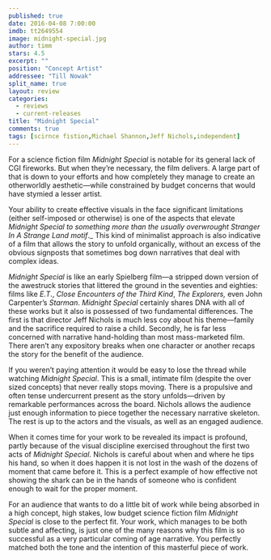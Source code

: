 ```yaml
---
published: true
date: 2016-04-08 7:00:00
imdb: tt2649554
image: midnight-special.jpg
author: timm
stars: 4.5
excerpt: ""
position: "Concept Artist"
addressee: "Till Nowak"
split_name: true
layout: review
categories: 
  - reviews
  - current-releases
title: "Midnight Special"
comments: true
tags: [scirnce fistion,Michael Shannon,Jeff Nichols,independent]
---
```

For a science fiction film _Midnight Special_ is notable for its general lack of CGI fireworks. But when they’re necessary, the film delivers. A large part of that is down to your efforts and how completely they manage to create an otherworldly aesthetic—while constrained by budget concerns that would have stymied a lesser artist. 

Your ability to create effective visuals in the face significant limitations (either self-imposed or otherwise) is one of the aspects that elevate _Midnight Special to something more than the usually overwrought Stranger In A Strange Land motif_._ This kind of minimalist approach is also indicative of a film that allows the story to unfold organically, without an excess of the obvious signposts that sometimes bog down narratives that deal with complex ideas. 

_Midnight Special_ is like an early Spielberg film—a stripped down version of the awestruck stories that littered the ground in the seventies and eighties: films like _E.T_., _Close Encounters of the Third Kind_, _The Explorers,_ even John Carpenter’s _Starman_. _Midnight Special_ certainly shares DNA with all of these works but it also is possessed of two fundamental differences. The first is that director Jeff Nichols is much less coy about his theme—family and the sacrifice required to raise a child. Secondly, he is far less concerned with narrative hand-holding than most mass-marketed film. There aren’t any expository breaks when one character or another recaps the story for the benefit of the audience. 

If you weren’t paying attention it would be easy to lose the thread while watching _Midnight Special_. This is a small, intimate film (despite the over sized concepts) that never really stops moving. There is a propulsive and often tense undercurrent present as the story unfolds—driven by remarkable performances across the board. Nichols allows the audience just enough information to piece together the necessary narrative skeleton. The rest is up to the actors and the visuals, as well as an engaged audience.

When it comes time for your work to be revealed its impact is profound, partly because of the visual discipline exercised throughout the first two acts of _Midnight Special_. Nichols is careful about when and where he tips his hand, so when it does happen it is not lost in the wash of the dozens of moment that came before it. This is a perfect example of how effective not showing the shark can be in the hands of someone who is confident enough to wait for the proper moment.

For an audience that wants to do a little bit of work while being absorbed in a high concept, high stakes, low budget science fiction film _Midnight Special_ is close to the perfect fit. Your work, which manages to be both subtle and affecting, is just one of the many reasons why this film is so successful as a very particular coming of age narrative. You perfectly matched both the tone and the intention of this masterful piece of work.